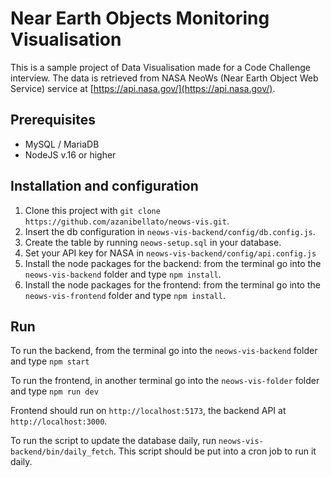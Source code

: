 # Near Earth Objects Monitoring Visualisation

This is a sample project of Data Visualisation made for a Code Challenge interview.
The data is retrieved from NASA NeoWs (Near Earth Object Web Service) service at [https://api.nasa.gov/](https://api.nasa.gov/).

## Prerequisites

- MySQL / MariaDB
- NodeJS v.16 or higher

## Installation and configuration

1. Clone this project with ```git clone https://github.com/azanibellato/neows-vis.git```.
2. Insert the db configuration in `neows-vis-backend/config/db.config.js`.
3. Create the table by running `neows-setup.sql` in your database.
4. Set your API key for NASA  in `neows-vis-backend/config/api.config.js`
5. Install the node packages for the backend: from the terminal go into the `neows-vis-backend` folder and type
``` npm install ```.
6. Install the node packages for the frontend: from the terminal go into the `neows-vis-frontend` folder and type
``` npm install ```.

## Run

To run the backend, from the terminal go into the `neows-vis-backend` folder and type
``` npm start ```

To run the frontend, in another terminal go into the `neows-vis-folder` folder and type
``` npm run dev ```

Frontend should run on `http://localhost:5173`, the backend API at `http://localhost:3000`.

To run the script to update the database daily, run `neows-vis-backend/bin/daily_fetch`. This script should be put into a cron job to run it daily.
